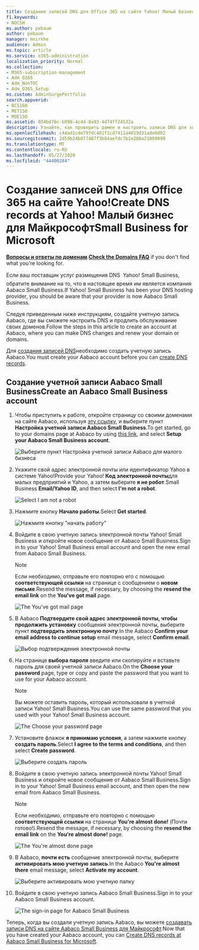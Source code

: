 ```yaml
---
title: Создание записей DNS для Office 365 на сайте Yahoo! Малый бизнес для Майкрософт
f1.keywords:
- NOCSH
ms.author: pebaum
author: pebaum
manager: mnirkhe
audience: Admin
ms.topic: article
ms.service: o365-administration
localization_priority: Normal
ms.collection:
- M365-subscription-management
- Adm_O365
- Adm_NonTOC
- Adm_O365_Setup
ms.custom: AdminSurgePortfolio
search.appverid:
- BCS160
- MET150
- MOE150
ms.assetid: 034bd7bc-b098-4c4d-8a93-4d74ff24532a
description: Узнайте, как проверить домен и настроить записи DNS для электронной почты, Skype для бизнеса Online и других служб в Yahoo! Малый бизнес для Майкрософт.
ms.openlocfilehash: c44ad1cde79fdc401f1cd7411a4019d31ade6d02
ms.sourcegitcommit: 2d59b24b877487f3b84aefdc7b1e200a21009999
ms.translationtype: MT
ms.contentlocale: ru-RU
ms.lasthandoff: 05/27/2020
ms.locfileid: "44400284"
---
```

# <a name="create-dns-records-at-yahoo-small-business-for-microsoft"></a><span data-ttu-id="5225c-105">Создание записей DNS для Office 365 на сайте Yahoo!</span><span class="sxs-lookup"><span data-stu-id="5225c-105">Create DNS records at Yahoo!</span></span> <span data-ttu-id="5225c-106">Малый бизнес для Майкрософт</span><span class="sxs-lookup"><span data-stu-id="5225c-106">Small Business for Microsoft</span></span>

 <span data-ttu-id="5225c-107">**[Вопросы и ответы по доменам](../setup/domains-faq.md)**.</span><span class="sxs-lookup"><span data-stu-id="5225c-107">**[Check the Domains FAQ](../setup/domains-faq.md)** if you don't find what you're looking for.</span></span> 
  
<span data-ttu-id="5225c-p104">Если ваш поставщик услуг размещения DNS  Yahoo! Small Business, обратите внимание на то, что в настоящее время им является компания Aabaco Small Business.</span><span class="sxs-lookup"><span data-stu-id="5225c-p104">If Yahoo! Small Business has been your DNS hosting provider, you should be aware that your provider is now Aabaco Small Business.</span></span>
  
<span data-ttu-id="5225c-110">Следуя приведенным ниже инструкциям, создайте учетную запись Aabaco, где вы сможете настроить DNS и продлить обслуживание своих доменов.</span><span class="sxs-lookup"><span data-stu-id="5225c-110">Follow the steps in this article to create an account at Aabaco, where you can make DNS changes and renew your domain or domains.</span></span>
  
<span data-ttu-id="5225c-111">Для [создания записей DNS](../get-help-with-domains/create-dns-records-at-any-dns-hosting-provider.md)необходимо создать учетную запись Aabaco.</span><span class="sxs-lookup"><span data-stu-id="5225c-111">You must create your Aabaco account before you can [create DNS records](../get-help-with-domains/create-dns-records-at-any-dns-hosting-provider.md).</span></span>

  
## <a name="create-an-aabaco-small-business-account"></a><span data-ttu-id="5225c-112">Создание учетной записи Aabaco Small Business</span><span class="sxs-lookup"><span data-stu-id="5225c-112">Create an Aabaco Small Business account</span></span>

1. <span data-ttu-id="5225c-113">Чтобы приступить к работе, откройте страницу со своими доменами на сайте Aabaco, используя [эту ссылку](https://www.luminate.com/services/), и выберите пункт **Настройка учетной записи Aabaco Small Business**.</span><span class="sxs-lookup"><span data-stu-id="5225c-113">To get started, go to your domains page at Aabaco by using [this link](https://www.luminate.com/services/), and select **Setup your Aabaco Small Business account**.</span></span>
    
    ![Выберите пункт Настройка учетной записи Aabaco для малого бизнеса](../../media/d708f272-d42f-40a1-9aaf-d05d8cfd55cf.png)
  
2. <span data-ttu-id="5225c-115">Укажите свой адрес электронной почты или идентификатор Yahoo в системе Yahoo!</span><span class="sxs-lookup"><span data-stu-id="5225c-115">Provide your Yahoo!</span></span> <span data-ttu-id="5225c-116">**Код электронной почты**для малых предприятий и Yahoo, а затем выберите **я не робот**.</span><span class="sxs-lookup"><span data-stu-id="5225c-116">Small Business **Email/Yahoo ID**, and then select **I'm not a robot**.</span></span>
    
    ![Select I am not a robot](../../media/ded4b5dd-4e04-4baa-ae31-8426b5799151.png)
  
3. <span data-ttu-id="5225c-118">Нажмите кнопку **Начало работы**.</span><span class="sxs-lookup"><span data-stu-id="5225c-118">Select **Get started**.</span></span>
    
    ![Нажмите кнопку "начать работу"](../../media/6674707d-c222-4f0d-bec4-229d39ab2499.png)
  
4. <span data-ttu-id="5225c-p106">Войдите в свою учетную запись электронной почты Yahoo! Small Business и откройте новое сообщение от Aabaco Small Business.</span><span class="sxs-lookup"><span data-stu-id="5225c-p106">Sign in to your Yahoo! Small Business email account and open the new email from Aabaco Small Business.</span></span>
    
    > [!NOTE]
    > <span data-ttu-id="5225c-122">Если необходимо, отправьте его повторно его с помощью **соответствующей ссылки** на странице с сообщением о **новом письме**.</span><span class="sxs-lookup"><span data-stu-id="5225c-122">Resend the message, if necessary, by choosing the **resend the email link** on the **You've got mail** page.</span></span> 
  
    ![The You've got mail page](../../media/2e02fc30-6cca-40d6-bb64-131a41b4a369.png)
  
5. <span data-ttu-id="5225c-124">В Aabaco **Подтвердите свой адрес электронной почты, чтобы продолжить установку** сообщения электронной почты, выберите пункт **подтвердить электронную почту**.</span><span class="sxs-lookup"><span data-stu-id="5225c-124">In the Aabaco **Confirm your email address to continue setup** email message, select **Confirm email**.</span></span>
    
    ![Выбор подтверждения электронной почты](../../media/eb5f5526-6f90-4a10-83a7-5249a1ebd562.png)
  
6. <span data-ttu-id="5225c-126">На странице **выбора пароля** введите или скопируйте и вставьте пароль для своей учетной записи Aabaco.</span><span class="sxs-lookup"><span data-stu-id="5225c-126">On the **Choose your password** page, type or copy and paste the password that you want to use for your Aabaco account.</span></span> 
    
    > [!NOTE]
    > <span data-ttu-id="5225c-p107">Вы можете оставить пароль, который использовали в учетной записи Yahoo! Small Business.</span><span class="sxs-lookup"><span data-stu-id="5225c-p107">You can use the same password that you used with your Yahoo! Small Business account.</span></span> 
  
    ![The Choose your password page](../../media/cc592345-72d1-4a41-9410-a1f3345cfd1d.png)
  
7. <span data-ttu-id="5225c-130">Установите флажок **я принимаю условия**, а затем нажмите кнопку **создать пароль**.</span><span class="sxs-lookup"><span data-stu-id="5225c-130">Select **I agree to the terms and conditions**, and then select **Create password**.</span></span>
    
    ![Выберите создать пароль](../../media/434aa6a3-076e-4abf-a9cf-31145786e819.png)
  
8. <span data-ttu-id="5225c-p108">Войдите в свою учетную запись электронной почты Yahoo! Small Business и откройте новое сообщение от Aabaco Small Business.</span><span class="sxs-lookup"><span data-stu-id="5225c-p108">Sign in to your Yahoo! Small Business email account, and then open the new email from Aabaco Small Business.</span></span>
    
    > [!NOTE]
    > <span data-ttu-id="5225c-p109">Если необходимо, отправьте его повторно с помощью **соответствующей ссылки** на странице **You're almost done!** (Почти готово!).</span><span class="sxs-lookup"><span data-stu-id="5225c-p109">Resend the message, if necessary, by choosing the **resend the email link** on the **You're almost done!** page.</span></span> 
  
    ![The You're almost done page](../../media/1a4142a3-e140-48a8-9c80-aa126ff08179.png)
  
9. <span data-ttu-id="5225c-137">В Aabaco, **почти есть** сообщение электронной почты, выберите **активировать мою учетную запись**.</span><span class="sxs-lookup"><span data-stu-id="5225c-137">In the Aabaco **You're almost there** email message, select **Activate my account**.</span></span>
    
    ![Выберите активировать мою учетную папку](../../media/e76d5edc-d8ba-4d8d-872d-d916716c3618.png)
  
10. <span data-ttu-id="5225c-139">Войдите в свою учетную запись Aabaco Small Business.</span><span class="sxs-lookup"><span data-stu-id="5225c-139">Sign in to your Aabaco Small Business account.</span></span>
    
    ![The sign-in page for Aabaco Small Business](../../media/4ef3cfc3-26da-4e03-932b-9346ef217848.png)
  
<span data-ttu-id="5225c-141">Теперь, когда вы создали учетную запись Aabaco, вы можете [создавать записи DNS на сайте Aabaco Small Business для Майкрософт](../get-help-with-domains/create-dns-records-at-any-dns-hosting-provider.md).</span><span class="sxs-lookup"><span data-stu-id="5225c-141">Now that you have created your Aabaco account, you can [Create DNS records at Aabaco Small Business for Microsoft](../get-help-with-domains/create-dns-records-at-any-dns-hosting-provider.md).</span></span>
  
